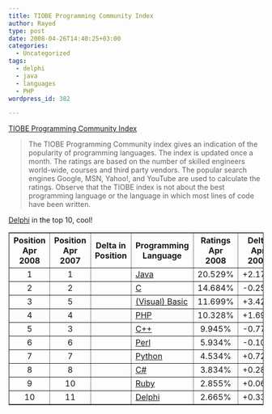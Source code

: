 ```yaml
---
title: TIOBE Programming Community Index
author: Rayed
type: post
date: 2008-04-26T14:40:25+03:00
categories:
  - Uncategorized
tags:
  - delphi
  - java
  - languages
  - PHP
wordpress_id: 382

---
```

<p><a href="http://www.tiobe.com/index.php/content/paperinfo/tpci/index.html">TIOBE Programming Community Index</a></p>
<blockquote><p>The TIOBE Programming Community index gives an indication of the popularity of programming languages. The index is updated once a month. The ratings are based on the number of skilled engineers world-wide, courses and third party vendors. The popular search engines Google, MSN, Yahoo!, and YouTube are used to calculate the ratings. Observe that the TIOBE index is not about the best programming language or the language in which most lines of code have been written.</p></blockquote>
<p><a href="http://www.codegear.com/products/delphi">Delphi</a> in the top 10, cool!</p>
<table id="Table2" class="ttable" border="1" align="center">
<tbody>
<tr>
<th align="center">Position<br />
Apr 2008</th>
<th align="center">Position<br />
Apr 2007</th>
<th align="center">Delta in Position</th>
<th align="center">Programming Language</th>
<th align="center">Ratings<br />
Apr 2008</th>
<th align="center">Delta<br />
Apr 2007</th>
<th align="center">Status</th>
</tr>
<tr height="25">
<td align="center">1</td>
<td align="center">1</td>
<td align="center"><img src="http://www.tiobe.com/tiobe_index/images/Same.gif" border="0" alt="" /></td>
<td><a href="http://www.tiobe.com/content/paperinfo/tpci/Java.html">Java</a></td>
<td align="center">20.529%</td>
<td align="center">+2.17%</td>
<td align="left">A</td>
</tr>
<tr height="25">
<td align="center">2</td>
<td align="center">2</td>
<td align="center"><img src="http://www.tiobe.com/tiobe_index/images/Same.gif" border="0" alt="" /></td>
<td><a href="http://www.tiobe.com/content/paperinfo/tpci/C.html">C</a></td>
<td align="center">14.684%</td>
<td align="center">-0.25%</td>
<td align="left">A</td>
</tr>
<tr height="25">
<td align="center">3</td>
<td align="center">5</td>
<td align="center"><img src="http://www.tiobe.com/tiobe_index/images/Up.gif" border="0" alt="" /><img src="http://www.tiobe.com/tiobe_index/images/Up.gif" border="0" alt="" /></td>
<td><a href="http://www.tiobe.com/content/paperinfo/tpci/%28Visual%29_Basic.html">(Visual) Basic</a></td>
<td align="center">11.699%</td>
<td align="center">+3.42%</td>
<td align="left">A</td>
</tr>
<tr height="25">
<td align="center">4</td>
<td align="center">4</td>
<td align="center"><img src="http://www.tiobe.com/tiobe_index/images/Same.gif" border="0" alt="" /></td>
<td><a href="http://www.tiobe.com/content/paperinfo/tpci/PHP.html">PHP</a></td>
<td align="center">10.328%</td>
<td align="center">+1.69%</td>
<td align="left">A</td>
</tr>
<tr height="25">
<td align="center">5</td>
<td align="center">3</td>
<td align="center"><img src="http://www.tiobe.com/tiobe_index/images/Down.gif" border="0" alt="" /><img src="http://www.tiobe.com/tiobe_index/images/Down.gif" border="0" alt="" /></td>
<td><a href="http://www.tiobe.com/content/paperinfo/tpci/C__.html">C++</a></td>
<td align="center">9.945%</td>
<td align="center">-0.77%</td>
<td align="left">A</td>
</tr>
<tr height="25">
<td align="center">6</td>
<td align="center">6</td>
<td align="center"><img src="http://www.tiobe.com/tiobe_index/images/Same.gif" border="0" alt="" /></td>
<td><a href="http://www.tiobe.com/content/paperinfo/tpci/Perl.html">Perl</a></td>
<td align="center">5.934%</td>
<td align="center">-0.10%</td>
<td align="left">A</td>
</tr>
<tr height="25">
<td align="center">7</td>
<td align="center">7</td>
<td align="center"><img src="http://www.tiobe.com/tiobe_index/images/Same.gif" border="0" alt="" /></td>
<td><a href="http://www.tiobe.com/content/paperinfo/tpci/Python.html">Python</a></td>
<td align="center">4.534%</td>
<td align="center">+0.72%</td>
<td align="left">A</td>
</tr>
<tr height="25">
<td align="center">8</td>
<td align="center">8</td>
<td align="center"><img src="http://www.tiobe.com/tiobe_index/images/Same.gif" border="0" alt="" /></td>
<td><a href="http://www.tiobe.com/content/paperinfo/tpci/C_.html">C#</a></td>
<td align="center">3.834%</td>
<td align="center">+0.28%</td>
<td align="left">A</td>
</tr>
<tr height="25">
<td align="center">9</td>
<td align="center">10</td>
<td align="center"><img src="http://www.tiobe.com/tiobe_index/images/Up.gif" border="0" alt="" /></td>
<td><a href="http://www.tiobe.com/content/paperinfo/tpci/Ruby.html">Ruby</a></td>
<td align="center">2.855%</td>
<td align="center">+0.06%</td>
<td align="left">A</td>
</tr>
<tr height="25">
<td align="center">10</td>
<td align="center">11</td>
<td align="center"><img src="http://www.tiobe.com/tiobe_index/images/Up.gif" border="0" alt="" /></td>
<td><a href="http://www.tiobe.com/content/paperinfo/tpci/Delphi.html">Delphi</a></td>
<td align="center">2.665%</td>
<td align="center">+0.33%</td>
<td align="left">A</td>
</tr>
</tbody>
</table>
